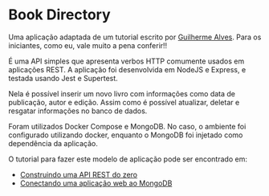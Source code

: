 # Book Directory
Uma aplicação adaptada de um tutorial escrito por [Guilherme Alves](https://programadev.com.br/express-rest-I/ "Guilherme Alves"). Para os iniciantes, como eu, vale muito a pena conferir!!

É uma API simples que apresenta verbos HTTP comumente usados em aplicações REST. A aplicação foi desenvolvida em NodeJS e Express, e testada usando Jest e Supertest. 

Nela é possível inserir um novo livro com informações como data de publicação, autor e edição. Assim como é possível atualizar, deletar e resgatar informações no banco de dados.

Foram utilizados Docker Compose e MongoDB. No caso, o ambiente foi configurado utilizando docker, enquanto o MongoDB foi injetado como dependência da aplicação.

O tutorial para fazer este modelo de aplicação pode ser encontrado em:
- [Construindo uma API REST do zero](https://programadev.com.br/express-rest-I/ "Construindo uma API REST do zero")
- [Conectando uma aplicação web ao MongoDB](https://programadev.com.br/express-rest-db/ "Conectando uma aplicação web ao MongoDB")
